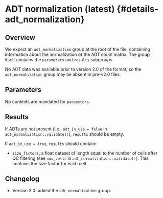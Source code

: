 # ADT normalization (latest) {#details-adt_normalization}

## Overview

We expect an `adt_normalization` group at the root of the file, containing information about the normalization of the ADT count matrix.
The group itself contains the `parameters` and `results` subgroups.

No ADT data was available prior to version 2.0 of the format, so the `adt_normalization` group may be absent in pre-v2.0 files.

## Parameters

No contents are mandated for `parameters`.

## Results

If ADTs are not present (i.e., `adt_in_use = false` in `adt_normalization::validate()`), `results` should be empty.

If `adt_in_use = true`, `results` should contain:

- `size_factors`, a float dataset of length equal to the number of cells after QC filtering (see `num_cells` in `adt_normalization::validate()`).
  This contains the size factor for each cell.

## Changelog

- Version 2.0: added the `adt_normalization` group.
